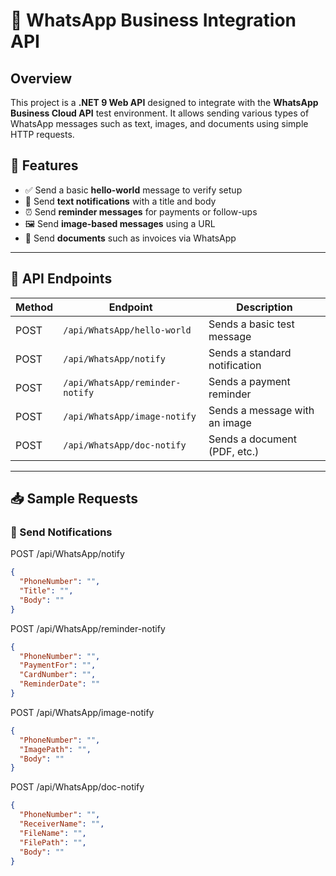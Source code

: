 # 📱 WhatsApp Business Integration API

## Overview
This project is a **.NET 9 Web API** designed to integrate with the **WhatsApp Business Cloud API** test environment. 
It allows sending various types of WhatsApp messages such as text, images, and documents using simple HTTP requests.

## 🚀 Features

- ✅ Send a basic **hello-world** message to verify setup
- 💬 Send **text notifications** with a title and body
- ⏰ Send **reminder messages** for payments or follow-ups
- 🖼️ Send **image-based messages** using a URL
- 📄 Send **documents** such as invoices via WhatsApp

---

## 📡 API Endpoints

| Method | Endpoint                        | Description                          |
|--------|----------------------------------|--------------------------------------|
| POST   | `/api/WhatsApp/hello-world`      | Sends a basic test message           |
| POST   | `/api/WhatsApp/notify`           | Sends a standard notification        |
| POST   | `/api/WhatsApp/reminder-notify`  | Sends a payment reminder             |
| POST   | `/api/WhatsApp/image-notify`     | Sends a message with an image        |
| POST   | `/api/WhatsApp/doc-notify`       | Sends a document (PDF, etc.)         |

---

## 📥 Sample Requests

### 🔹 Send Notifications

POST /api/WhatsApp/notify

```json
{
  "PhoneNumber": "",
  "Title": "",
  "Body": ""
}
```
POST /api/WhatsApp/reminder-notify
```json
{
  "PhoneNumber": "",
  "PaymentFor": "",
  "CardNumber": "",
  "ReminderDate": ""
}
```
POST /api/WhatsApp/image-notify
```json
{
  "PhoneNumber": "",
  "ImagePath": "",
  "Body": ""
}
```
POST /api/WhatsApp/doc-notify
```json
{
  "PhoneNumber": "",
  "ReceiverName": "",
  "FileName": "",
  "FilePath": "",
  "Body": ""
}
```



